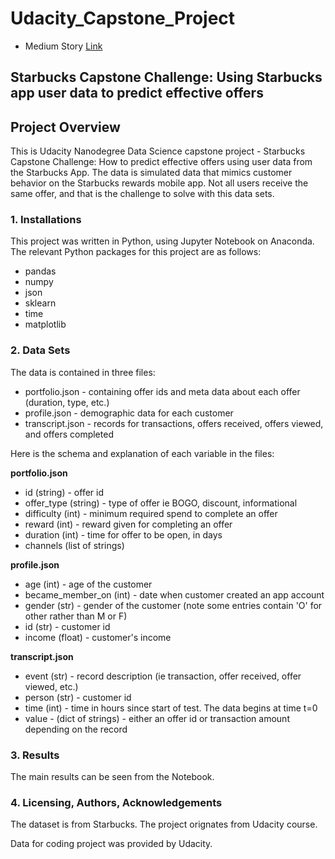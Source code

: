 # Udacity_Capstone_Project

* Medium Story [Link](https://medium.com/@mansuri4638/starbucks-promotions-9b7a46621af6)

## Starbucks Capstone Challenge: Using Starbucks app user data to predict effective offers

## Project Overview
This is Udacity Nanodegree Data Science capstone project - Starbucks Capstone Challenge: How to predict effective offers using user data from the Starbucks App. The data is simulated data that mimics customer behavior on the Starbucks rewards mobile app. Not all users receive the same offer, and that is the challenge to solve with this data sets.

### 1. Installations
This project was written in Python, using Jupyter Notebook on Anaconda. The relevant Python packages for this project are as follows:

- pandas
- numpy
- json
- sklearn
- time
- matplotlib


### 2. Data Sets
The data is contained in three files:

* portfolio.json - containing offer ids and meta data about each offer (duration, type, etc.)
* profile.json - demographic data for each customer
* transcript.json - records for transactions, offers received, offers viewed, and offers completed

Here is the schema and explanation of each variable in the files:

**portfolio.json**
* id (string) - offer id
* offer_type (string) - type of offer ie BOGO, discount, informational
* difficulty (int) - minimum required spend to complete an offer
* reward (int) - reward given for completing an offer
* duration (int) - time for offer to be open, in days
* channels (list of strings)

**profile.json**
* age (int) - age of the customer 
* became_member_on (int) - date when customer created an app account
* gender (str) - gender of the customer (note some entries contain 'O' for other rather than M or F)
* id (str) - customer id
* income (float) - customer's income

**transcript.json**
* event (str) - record description (ie transaction, offer received, offer viewed, etc.)
* person (str) - customer id
* time (int) - time in hours since start of test. The data begins at time t=0
* value - (dict of strings) - either an offer id or transaction amount depending on the record
### 3. Results
The main results can be seen from the Notebook.

### 4. Licensing, Authors, Acknowledgements
The dataset is from Starbucks. The project orignates from Udacity course.

Data for coding project was provided by Udacity.
